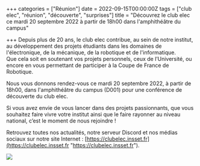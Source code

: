 +++
categories = ["Réunion"]
date = 2022-09-15T00:00:00Z
tags = ["club elec", "réunion", "découverte", "surprises"]
title = "Découvrez le club elec ce mardi 20 septembre 2022 à partir de 18h00 dans l'amphithéâtre du campus"

+++
Depuis plus de 20 ans, le club elec contribue, au sein de notre institut, au développement des projets étudiants dans les domaines de l'électronique, de la mécanique, de la robotique et de l'informatique.  
Que cela soit en soutenant vos projets personnels, ceux de l’Université, ou encore en vous permettant de participer à la Coupe de France de Robotique.

Nous vous donnons rendez-vous ce mardi 20 septembre 2022, à partir de 18h00, dans l'amphithéâtre du campus (D001) pour une conférence de découverte du club elec.

Si vous avez envie de vous lancer dans des projets passionnants, que vous souhaitez faire vivre votre institut ainsi que le faire rayonner au niveau national, c’est le moment de nous rejoindre !

Retrouvez toutes nos actualités, notre serveur Discord et nos médias sociaux sur notre site Internet : [https://clubelec.insset.fr](https://clubelec.insset.fr "https://clubelec.insset.fr").

![](/uploads/affiche-presentation-2022.jpg)